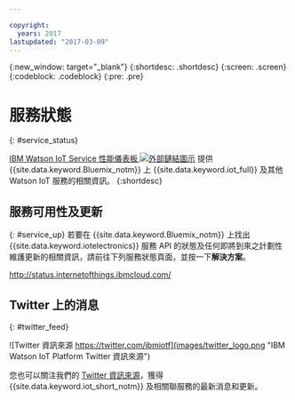 ```yaml
---

copyright:
  years: 2017
lastupdated: "2017-03-09"
---
```


{:new_window: target="_blank"}
{:shortdesc: .shortdesc}
{:screen: .screen}
{:codeblock: .codeblock}
{:pre: .pre}

# 服務狀態
{: #service_status}

[IBM Watson IoT Service 性能儀表板 ![外部鏈結圖示](../../icons/launch-glyph.svg)](https://status.internetofthings.ibmcloud.com) 提供 {{site.data.keyword.Bluemix_notm}} 上 {{site.data.keyword.iot_full}} 及其他 Watson IoT 服務的相關資訊。
{:shortdesc}

## 服務可用性及更新
{: #service_up}
若要在 {{site.data.keyword.Bluemix_notm}} 上找出 {{site.data.keyword.iotelectronics}} 服務 API 的狀態及任何即將到來之計劃性維護更新的相關資訊，請前往下列服務狀態頁面，並按一下**解決方案**。

http://status.internetofthings.ibmcloud.com/

## Twitter 上的消息
{: #twitter_feed}

![Twitter 資訊來源 https://twitter.com/ibmiotf](images/twitter_logo.png "IBM Watson IoT Platform Twitter 資訊來源")

您也可以關注我們的 [Twitter 資訊來源](https://twitter.com/ibmiotf)，獲得 {{site.data.keyword.iot_short_notm}} 及相關聯服務的最新消息和更新。
